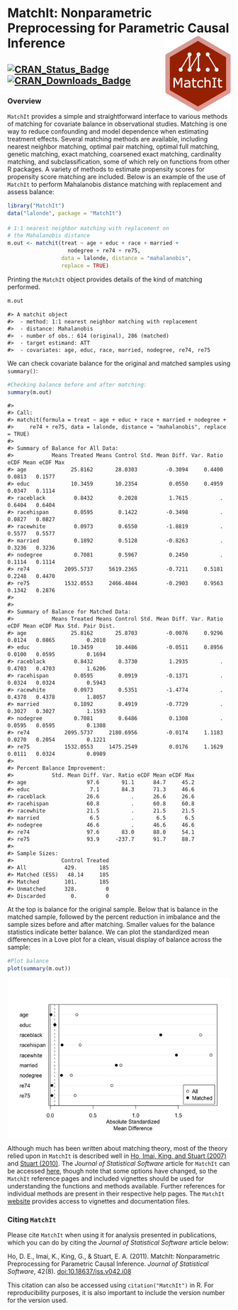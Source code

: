 
<!-- README.md is generated from README.Rmd. Please edit that file -->

# MatchIt: Nonparametric Preprocessing for Parametric Causal Inference <img src="man/figures/logo.png" align="right" width="150"/>

## [![CRAN_Status_Badge](https://img.shields.io/cran/v/MatchIt?color=952100)](https://cran.r-project.org/package=MatchIt) [![CRAN_Downloads_Badge](https://cranlogs.r-pkg.org/badges/MatchIt?color=952100)](https://cran.r-project.org/package=MatchIt)

### Overview

`MatchIt` provides a simple and straightforward interface to various
methods of matching for covariate balance in observational studies.
Matching is one way to reduce confounding and model dependence when
estimating treatment effects. Several matching methods are available,
including nearest neighbor matching, optimal pair matching, optimal full
matching, genetic matching, exact matching, coarsened exact matching,
cardinality matching, and subclassification, some of which rely on
functions from other R packages. A variety of methods to estimate
propensity scores for propensity score matching are included. Below is
an example of the use of `MatchIt` to perform Mahalanobis distance
matching with replacement and assess balance:

``` r
library("MatchIt")
data("lalonde", package = "MatchIt")

# 1:1 nearest neighbor matching with replacement on 
# the Mahalanobis distance
m.out <- matchit(treat ~ age + educ + race + married + 
                   nodegree + re74 + re75, 
                 data = lalonde, distance = "mahalanobis",
                 replace = TRUE)
```

Printing the `MatchIt` object provides details of the kind of matching
performed.

``` r
m.out
```

    #> A matchit object
    #>  - method: 1:1 nearest neighbor matching with replacement
    #>  - distance: Mahalanobis
    #>  - number of obs.: 614 (original), 286 (matched)
    #>  - target estimand: ATT
    #>  - covariates: age, educ, race, married, nodegree, re74, re75

We can check covariate balance for the original and matched samples
using `summary()`:

``` r
#Checking balance before and after matching:
summary(m.out)
```

    #> 
    #> Call:
    #> matchit(formula = treat ~ age + educ + race + married + nodegree + 
    #>     re74 + re75, data = lalonde, distance = "mahalanobis", replace = TRUE)
    #> 
    #> Summary of Balance for All Data:
    #>            Means Treated Means Control Std. Mean Diff. Var. Ratio eCDF Mean eCDF Max
    #> age              25.8162       28.0303         -0.3094     0.4400    0.0813   0.1577
    #> educ             10.3459       10.2354          0.0550     0.4959    0.0347   0.1114
    #> raceblack         0.8432        0.2028          1.7615          .    0.6404   0.6404
    #> racehispan        0.0595        0.1422         -0.3498          .    0.0827   0.0827
    #> racewhite         0.0973        0.6550         -1.8819          .    0.5577   0.5577
    #> married           0.1892        0.5128         -0.8263          .    0.3236   0.3236
    #> nodegree          0.7081        0.5967          0.2450          .    0.1114   0.1114
    #> re74           2095.5737     5619.2365         -0.7211     0.5181    0.2248   0.4470
    #> re75           1532.0553     2466.4844         -0.2903     0.9563    0.1342   0.2876
    #> 
    #> 
    #> Summary of Balance for Matched Data:
    #>            Means Treated Means Control Std. Mean Diff. Var. Ratio eCDF Mean eCDF Max Std. Pair Dist.
    #> age              25.8162       25.8703         -0.0076     0.9296    0.0124   0.0865          0.2010
    #> educ             10.3459       10.4486         -0.0511     0.8956    0.0100   0.0595          0.1694
    #> raceblack         0.8432        0.3730          1.2935          .    0.4703   0.4703          1.6206
    #> racehispan        0.0595        0.0919         -0.1371          .    0.0324   0.0324          0.5943
    #> racewhite         0.0973        0.5351         -1.4774          .    0.4378   0.4378          1.8057
    #> married           0.1892        0.4919         -0.7729          .    0.3027   0.3027          1.1593
    #> nodegree          0.7081        0.6486          0.1308          .    0.0595   0.0595          0.1308
    #> re74           2095.5737     2180.6956         -0.0174     1.1183    0.0270   0.2054          0.1221
    #> re75           1532.0553     1475.2549          0.0176     1.1629    0.0111   0.0324          0.0989
    #> 
    #> Percent Balance Improvement:
    #>            Std. Mean Diff. Var. Ratio eCDF Mean eCDF Max
    #> age                   97.6       91.1      84.7     45.2
    #> educ                   7.1       84.3      71.3     46.6
    #> raceblack             26.6          .      26.6     26.6
    #> racehispan            60.8          .      60.8     60.8
    #> racewhite             21.5          .      21.5     21.5
    #> married                6.5          .       6.5      6.5
    #> nodegree              46.6          .      46.6     46.6
    #> re74                  97.6       83.0      88.0     54.1
    #> re75                  93.9     -237.7      91.7     88.7
    #> 
    #> Sample Sizes:
    #>               Control Treated
    #> All            429.       185
    #> Matched (ESS)   48.14     185
    #> Matched        101.       185
    #> Unmatched      328.         0
    #> Discarded        0.         0

At the top is balance for the original sample. Below that is balance in
the matched sample, followed by the percent reduction in imbalance and
the sample sizes before and after matching. Smaller values for the
balance statistics indicate better balance. We can plot the standardized
mean differences in a Love plot for a clean, visual display of balance
across the sample:

``` r
#Plot balance
plot(summary(m.out))
```

<img src="man/figures/README-unnamed-chunk-5-1.png" style="display: block; margin: auto;" />

Although much has been written about matching theory, most of the theory
relied upon in `MatchIt` is described well in [Ho, Imai, King, and
Stuart (2007)](https//:doi.org/10.1093/pan/mpl013) and [Stuart
(2010)](https://doi.org/10.1214/09-STS313). The *Journal of Statistical
Software* article for `MatchIt` can be accessed
[here](https://doi.org/10.18637/jss.v042.i08), though note that some
options have changed, so the `MatchIt` reference pages and included
vignettes should be used for understanding the functions and methods
available. Further references for individual methods are present in
their respective help pages. The `MatchIt`
[website](https://kosukeimai.github.io/MatchIt/) provides access to
vignettes and documentation files.

### Citing `MatchIt`

Please cite `MatchIt` when using it for analysis presented in
publications, which you can do by citing the *Journal of Statistical
Software* article below:

Ho, D. E., Imai, K., King, G., & Stuart, E. A. (2011). MatchIt:
Nonparametric Preprocessing for Parametric Causal Inference. *Journal of
Statistical Software*, 42(8).
[doi:10.18637/jss.v042.i08](https://doi.org/10.18637/jss.v042.i08)

This citation can also be accessed using `citation("MatchIt")` in R. For
reproducibility purposes, it is also important to include the version
number for the version used.
